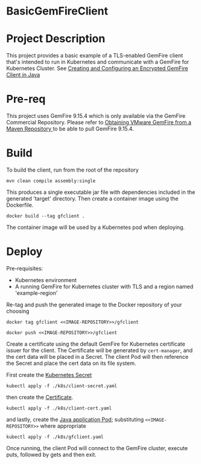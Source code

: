 # BasicGemFireClient

# Project Description
This project provides a basic example of a TLS-enabled GemFire client that's intended to run in Kubernetes and communicate with a
GemFire for Kubernetes Cluster. See [Creating and Configuring an Encrypted GemFire Client in Java](https://tanzu.vmware.com/developer/data/gemfire/blog/tg4k8s-basic-client/) 

# Pre-req

This project uses GemFire 9.15.4 which is only available via the GemFire Commercial Repository. Please
refer to [Obtaining VMware GemFire from a Maven Repository
](https://docs.vmware.com/en/VMware-Tanzu-GemFire/9.15/tgf/GUID-getting_started-installation-obtain_gemfire_maven.html) 
to be able to pull GemFire 9.15.4.

# Build

To build the client, run from the root of the repository

`mvn clean compile assembly:single`

This produces a single executable jar file with dependencies included in the generated 'target' directory.
Then create a container image using the Dockerfile.

`docker build --tag gfclient .`

The container image will be used by a Kubernetes pod when deploying.

# Deploy

Pre-requisites:
* Kubernetes environment
* A running GemFire for Kubernetes cluster with TLS and a region named 'example-region'

Re-tag and push the generated image to the Docker repository of your choosing

`docker tag gfclient <<IMAGE-REPOSITORY>>/gfclient`

`docker push <<IMAGE-REPOSITORY>>/gfclient`


Create a certificate using the default GemFire for Kubernetes certificate issuer for the client. 
The Certificate will be generated by `cert-manager`, and the cert data will be placed in a Secret.
The client Pod will then reference the Secret and place the cert data on its file system.

First create the [Kubernetes Secret](./k8s/client-secret.yaml)

`kubectl apply -f ./k8s/client-secret.yaml`

then create the [Certificate](./k8s/client-cert.yaml).

`kubectl apply -f ./k8s/client-cert.yaml`

and lastly, create the [Java application Pod](./k8s/gfclient.yaml); 
substituting `<<IMAGE-REPOSITORY>>` where appropriate

`kubectl apply -f ./k8s/gfclient.yaml`

Once running, the client Pod will connect to the GemFire cluster, execute puts, followed by gets and then exit.
